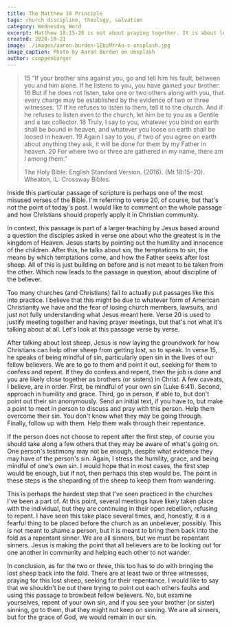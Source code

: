```yaml
---
title: The Matthew 18 Principle
tags: church discipline, theology, salvation
category: Wednesday Word
excerpt: Matthew 18:15-20 is not about praying together. It is about loving your brothers and sisters in Christ enough to point out their sin to keep them from sinning.
created: 2020-10-21
image: ./images/aaron-burden-1EbsMYrAu-s-unsplash.jpg
image_caption: Photo by Aaron Burden on Unsplash
author: ccoppenbarger
---
```


> 15 “If your brother sins against you, go and tell him his fault, between you and him alone. If he
> listens to you, you have gained your brother. 16 But if he does not listen, take one or two
> others along with you, that every charge may be established by the evidence of two or three
> witnesses. 17 If he refuses to listen to them, tell it to the church. And if he refuses to listen
> even to the church, let him be to you as a Gentile and a tax collector. 18 Truly, I say to you,
> whatever you bind on earth shall be bound in heaven, and whatever you loose on earth shall be
> loosed in heaven. 19 Again I say to you, if two of you agree on earth about anything they ask, it
> will be done for them by my Father in heaven. 20 For where two or three are gathered in my name,
> there am I among them.”
>
> The Holy Bible: English Standard Version. (2016). (Mt 18:15–20). Wheaton, IL: Crossway Bibles.

Inside this particular passage of scripture is perhaps one of the most misused verses of the Bible. I'm referring to verse 20, of course, but that's not the point of today's post. I would like to comment on the whole passage and how Christians should properly apply it in Christian community.

In context, this passage is part of a larger teaching by Jesus based around a question the disciples asked in verse one about who the greatest is in the kingdom of Heaven. Jesus starts by pointing out the humility and innocence of the children. After this, he talks about sin, the temptations to sin, the means by which temptations come, and how the Father seeks after lost sheep. All of this is just building on before and is not meant to be taken from the other. Which now leads to the passage in question, about discipline of the believer.

Too many churches (and Christians) fail to actually put passages like this into practice. I believe that this might be due to whatever form of American Christianity we have and the fear of losing church members, lawsuits, and just not fully understanding what Jesus meant here. Verse 20 is used to justify meeting together and having prayer meetings, but that's not what it's talking about at all. Let's look at this passage verse by verse.

After talking about lost sheep, Jesus is now laying the groundwork for how Christians can help other sheep from getting lost, so to speak. In verse 15, he speaks of being mindful of sin, particularly open sin in the lives of our fellow believers. We are to go to them and point it out, seeking for them to confess and repent. If they do confess and repent, then the job is done and you are likely close together as brothers (or sisters) in Christ. A few caveats, I believe, are in order. First, be mindful of your own sin (Luke 6:41). Second, approach in humility and grace. Third, go in person, if able to, but don't point out their sin anonymously. Send an initial text, if you have to, but make a point to meet in person to discuss and pray with this person. Help them overcome their sin. You don't know what they may be going through. Finally, follow up with them. Help them walk through their repentance.

If the person does not choose to repent after the first step, of course you should take along a few others that they may be aware of what's going on. One person's testimony may not be enough, despite what evidence they may have of the person's sin. Again, I stress the humility, grace, and being mindful of one's own sin. I would hope that in most cases, the first step would be enough, but if not, then perhaps this step would be. The point in these steps is the sheparding of the sheep to keep them from wandering. 

This is perhaps the hardest step that I've seen practiced in the churches I've been a part of. At this point, several meetings have likely taken place with the individual, but they are continuing in their open rebellion, refusing to repent. I have seen this take place several times, and, honestly, it is a fearful thing to be placed before the church as an unbeliever, possibly. This is not meant to shame a person, but it is meant to bring them back into the fold as a repentant sinner. We are all sinners, but we must be repentant sinners. Jesus is making the point that all believers are to be looking out for one another in community and helping each other to not wander.

In conclusion, as for the two or three, this too has to do with bringing the lost sheep back into the fold. There are at least two or three witnesses, praying for this lost sheep, seeking for their repentance. I would like to say that we shouldn't be out there trying to point out each others faults and using this passage to browbeat fellow believers. No, but examine yourselves, repent of your own sin, and if you see your brother (or sister) sinning, go to them, that they might not keep on sinning. We are all sinners, but for the grace of God, we would remain in our sin.